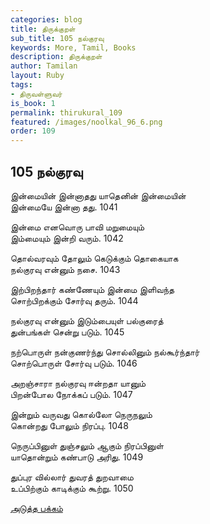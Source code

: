```yaml
---
categories: blog
title: திருக்குறள்
sub_title: 105 நல்குரவு
keywords: More, Tamil, Books
description: திருக்குறள்
author: Tamilan
layout: Ruby
tags:
- திருவள்ளுவர்
is_book: 1
permalink: thirukural_109
featured: /images/noolkal_96_6.png
order: 109
---
```

## 105 நல்குரவு

இன்மையின் இன்னாதது யாதெனின் இன்மையின்  
இன்மையே இன்னா தது. 1041

இன்மை எனவொரு பாவி மறுமையும்  
இம்மையும் இன்றி வரும். 1042

தொல்வரவும் தோலும் கெடுக்கும் தொகையாக  
நல்குரவு என்னும் நசை. 1043

இற்பிறந்தார் கண்ணேயும் இன்மை இளிவந்த  
சொற்பிறக்கும் சோர்வு தரும். 1044

நல்குரவு என்னும் இடும்பையுள் பல்குரைத்  
துன்பங்கள் சென்று படும். 1045

நற்பொருள் நன்குணர்ந்து சொல்லினும் நல்கூர்ந்தார்  
சொற்பொருள் சோர்வு படும். 1046

அறஞ்சாரா நல்குரவு ஈன்றதா யானும்  
பிறன்போல நோக்கப் படும். 1047

இன்றும் வருவது கொல்லோ நெருநலும்  
கொன்றது போலும் நிரப்பு. 1048

நெருப்பினுள் துஞ்சலும் ஆகும் நிரப்பினுள்  
யாதொன்றும் கண்பாடு அரிது. 1049

துப்புர வில்லார் துவரத் துறவாமை  
உப்பிற்கும் காடிக்கும் கூற்று. 1050

[அடுத்த பக்கம்](thirukural_110)